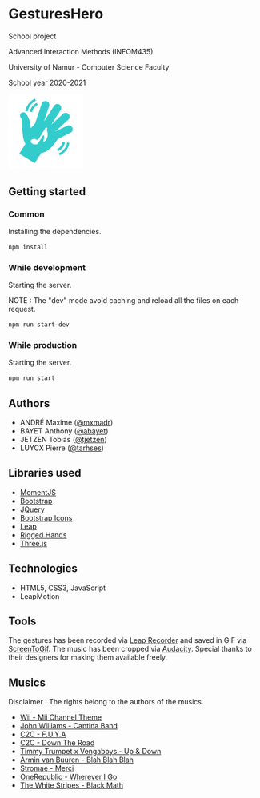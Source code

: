 # GesturesHero
School project

Advanced Interaction Methods (INFOM435)

University of Namur - Computer Science Faculty

School year 2020-2021

<img src="assets/img/logo.svg" width="150px" alt="GesturesHero's logo"/>

## Getting started

### Common

Installing the dependencies.
```sh
npm install
```

### While development

Starting the server.

NOTE : The "dev" mode avoid caching and reload all the files on each request.

```sh
npm run start-dev
```

### While production

Starting the server.

```sh
npm run start
```

## Authors

* ANDRÉ Maxime ([@mxmadr](https://github.com/mxmadr))
* BAYET Anthony ([@abayet](https://github.com/abayet))
* JETZEN Tobias ([@tjetzen](https://github.com/tjetzen))
* LUYCX Pierre ([@tarhses](https://github.com/tarhses))

## Libraries used
* [MomentJS](https://momentjs.com/)
* [Bootstrap](https://getbootstrap.com/)
* [JQuery](https://code.jquery.com/jquery-3.1.0.js)
* [Bootstrap Icons](https://icons.getbootstrap.com/)
* [Leap](https://developer-archive.leapmotion.com/javascript)
* [Rigged Hands](https://github.com/leapmotion/leapjs-rigged-hand)
* [Three.js](https://threejs.org/)

## Technologies
* HTML5, CSS3, JavaScript
* LeapMotion

## Tools
The gestures has been recorded via [Leap Recorder](http://leapmotion.github.io/leapjs-playback/recorder/) and saved in GIF via [ScreenToGif](https://www.screentogif.com/).
The music has been cropped via [Audacity](https://audacity.fr/).
Special thanks to their designers for making them available freely.

## Musics
Disclaimer : The rights belong to the authors of the musics.
* [Wii - Mii Channel Theme](https://youtu.be/po-0n1BKW2w)
* [John Williams - Cantina Band](https://youtu.beEsvfptdFXf4)
* [C2C - F.U.Y.A](https://youtu.be/1KOaT1vdLmc)
* [C2C - Down The Road](https://youtu.be/k1uUIJPD0Nk)
* [Timmy Trumpet x Vengaboys - Up & Down](https://youtu.be/SBDCd_lD6hI)
* [Armin van Buuren - Blah Blah Blah](https://youtu.be/mfJhMfOPWdE)
* [Stromae - Merci](https://youtu.be/2qfm71JSaXA)
* [OneRepublic - Wherever I Go](https://youtu.be/OXWrjWDQh7Q)
* [The White Stripes - Black Math](https://youtu.be/-VfnSZt-5pw)
